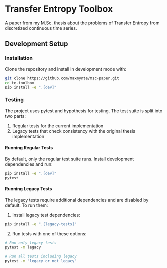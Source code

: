 # Transfer Entropy Toolbox

A paper from my M.Sc. thesis about the problems of Transfer Entropy from discretized continuous time series.

## Development Setup

### Installation
Clone the repository and install in development mode with:
```bash
git clone https://github.com/maxmynte/msc-paper.git
cd te-toolbox
pip install -e ".[dev]"
```

### Testing
The project uses pytest and hypothesis for testing. The test suite is split into two parts:
1. Regular tests for the current implementation
2. Legacy tests that check consistency with the original thesis implementation

#### Running Regular Tests
By default, only the regular test suite runs. Install development dependencies and run:
```bash
pip install -e ".[dev]"
pytest
```

#### Running Legacy Tests
The legacy tests require additional dependencies and are disabled by default. To run them:

1. Install legacy test dependencies:
```bash
pip install -e ".[legacy-tests]"
```

2. Run tests with one of these options:
```bash
# Run only legacy tests
pytest -m legacy

# Run all tests including legacy
pytest -m "legacy or not legacy"
```

